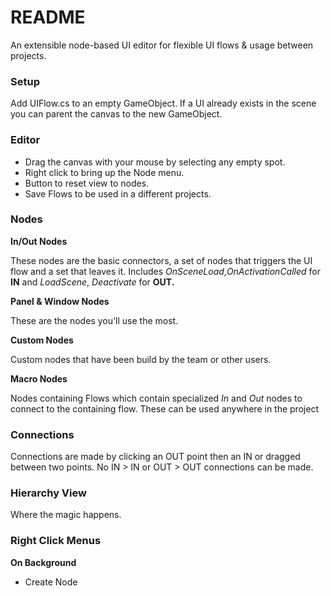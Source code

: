 # README

An extensible node-based UI editor for flexible UI flows & usage between projects.

### Setup
Add UIFlow.cs to an empty GameObject. If a UI already exists in the scene you can parent the canvas to the new GameObject.


### Editor
* Drag the canvas with your mouse by selecting any empty spot.
* Right click to bring up the Node menu.
* Button to reset view to nodes.
* Save Flows to be used in a different projects.

### Nodes

**In/Out Nodes**

These nodes are the basic connectors, a set of nodes that triggers the UI flow and a set that leaves it.
Includes *OnSceneLoad*,*OnActivationCalled* for **IN** and *LoadScene*, *Deactivate* for **OUT.**

**Panel & Window Nodes**

These are the nodes you'll use the most.

**Custom Nodes**

Custom nodes that have been build by the team or other users.

**Macro Nodes**

Nodes containing Flows which contain specialized *In* and *Out* nodes to connect to the containing flow. These can be used anywhere in the project

### Connections
Connections are made by clicking an OUT point then an IN or dragged between two points. No IN > IN or OUT > OUT connections can be made.

### Hierarchy View
Where the magic happens.

### Right Click Menus

**On Background**
* Create Node